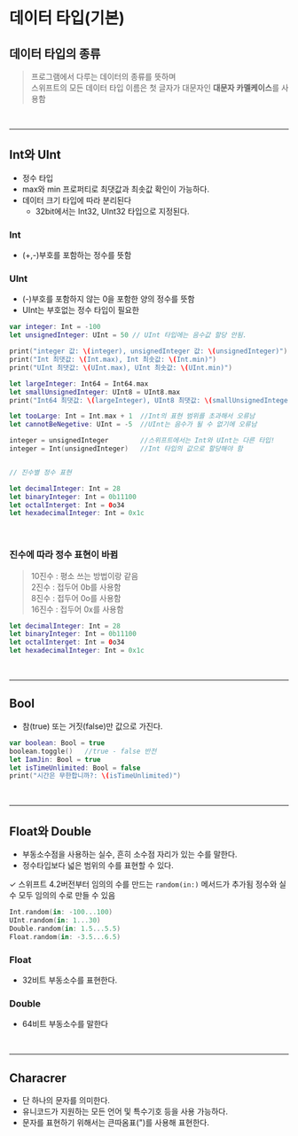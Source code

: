 # 데이터 타입(기본)

## 데이터 타입의 종류
> 프로그램에서 다루는 데이터의 종류를 뜻하며 <br/>
> 스위프트의 모든 데이터 타입 이름은 첫 글자가 대문자인 **대문자 카멜케이스**를 사용함

<br/>

-------------



## Int와 UInt
- 정수 타입
- max와 min 프로퍼티로 최댓값과 최솟값 확인이 가능하다.
- 데이터 크기 타입에 따라 분리된다
  - 32bit에서는 Int32, UInt32 타입으로 지정된다.

### Int
- (+,-)부호를 포함하는 정수를 뜻함

### UInt
- (-)부호를 포함하지 않는 0을 포함한 양의 정수를 뜻함
- UInt는 부호없는 정수 타입이 필요한 

```swift
var integer: Int = -100
let unsignedInteger: UInt = 50 // UInt 타입에는 음수값 할당 안됨.

print("integer 값: \(integer), unsignedInteger 값: \(unsignedInteger)")
print("Int 최댓값: \(Int.max), Int 최솟값: \(Int.min)")
print("UInt 최댓값: \(UInt.max), UInt 최솟값: \(UInt.min)")

let largeInteger: Int64 = Int64.max
let smallUnsignedInteger: UInt8 = UInt8.max
print("Int64 최댓값: \(largeInteger), UInt8 최댓값: \(smallUnsignedInteger)")

let tooLarge: Int = Int.max + 1  //Int의 표현 범위를 초과해서 오류남
let cannotBeNegetive: UInt = -5  //UInt는 음수가 될 수 없기에 오류남

integer = unsignedInteger        //스위프트에서는 Int와 UInt는 다른 타입!
integer = Int(unsignedInteger)   //Int 타입의 값으로 할당해야 함


// 진수별 정수 표현

let decimalInteger: Int = 28
let binaryInteger: Int = 0b11100
let octalInterget: Int = 0o34
let hexadecimalInteger: Int = 0x1c
```

<br/>

### 진수에 따라 정수 표현이 바뀜
> 10진수 : 평소 쓰는 방법이랑 같음 <br/>
>  2진수 : 접두어 0b를 사용함 <br/>
>  8진수 : 접두어 0o를 사용함 <br/>
> 16진수 : 접두어 0x를 사용함 <br/>

```swift
let decimalInteger: Int = 28
let binaryInteger: Int = 0b11100
let octalInterget: Int = 0o34
let hexadecimalInteger: Int = 0x1c
```

<br/>

-------------
## Bool
- 참(true) 또는 거짓(false)만 값으로 가진다.

```swift
var boolean: Bool = true
boolean.toggle()   //true - false 반전
let IamJin: Bool = true
let isTimeUnlimited: Bool = false
print("시간은 무한합니까?: \(isTimeUnlimited)")
```

<br/>

-------------

## Float와 Double
- 부동소수점을 사용하는 실수, 흔히 소수점 자리가 있는 수를 말한다.
- 정수타입보다 넓은 범위의 수를 표현할 수 있다.
  
✓ 스위프트 4.2버전부터 임의의 수를 만드는 `random(in:)` 메서드가 추가됨
  정수와 실수 모두 임의의 수로 만들 수 있음
  ```swift
  Int.random(in: -100...100)
  UInt.random(in: 1...30)
  Double.random(in: 1.5...5.5)
  Float.random(in: -3.5...6.5)
  ```
  
### Float
- 32비트 부동소수를 표현한다.
  
### Double
- 64비트 부동소수를 말한다
  
<br/>

-------------
  
## Characrer
- 단 하나의 문자를 의미한다.
- 유니코드가 지원하는 모든 언어 및 특수기호 등을 사용 가능하다.
- 문자를 표현하기 위해서는 큰따옴표(")를 사용해 표현한다.
